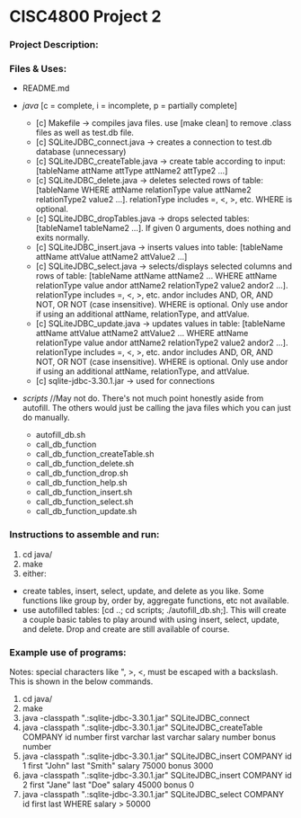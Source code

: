 # CISC4800 Project 2  

### Project Description:  

### Files & Uses:  

- README.md  

- *java* [c = complete, i = incomplete, p = partially complete]
  - [c] Makefile -> compiles java files. use [make clean] to remove .class files as well as test.db file.
  - [c] SQLiteJDBC_connect.java -> creates a connection to test.db database (unnecessary)  
  - [c] SQLiteJDBC_createTable.java -> create table according to input: [tableName attName attType attName2 attType2 ...]  
  - [c] SQLiteJDBC_delete.java -> deletes selected rows of table: [tableName WHERE attName relationType value attName2 relationType2 value2 ...]. relationType includes =, <, >, etc. WHERE is optional.  
  - [c] SQLiteJDBC_dropTables.java -> drops selected tables: [tableName1 tableName2 ...]. If given 0 arguments, does nothing and exits normally.
  - [c] SQLiteJDBC_insert.java  -> inserts values into table: [tableName attName attValue attName2 attValue2 ...]  
  - [c] SQLiteJDBC_select.java -> selects/displays selected columns and rows of table: [tableName attName attName2 ... WHERE attName relationType value andor attName2 relationType2 value2 andor2 ...]. relationType includes =, <, >, etc. andor includes AND, OR, AND NOT, OR NOT (case insensitive). WHERE is optional. Only use andor if using an additional attName, relationType, and attValue.
  - [c] SQLiteJDBC_update.java -> updates values in table: [tableName attName attValue attName2 attValue2 ... WHERE attName relationType value andor attName2 relationType2 value2 andor2 ...]. relationType includes =, <, >, etc. andor includes AND, OR, AND NOT, OR NOT (case insensitive). WHERE is optional. Only use andor if using an additional attName, relationType, and attValue.
  - [c] sqlite-jdbc-3.30.1.jar -> used for connections

- *scripts* //May not do. There's not much point honestly aside from autofill. The others would just be calling the java files which you can just do manually. 
  - autofill_db.sh
  - call_db_function
  - call_db_function_createTable.sh    
  - call_db_function_delete.sh  
  - call_db_function_drop.sh   
  - call_db_function_help.sh  
  - call_db_function_insert.sh  
  - call_db_function_select.sh  
  - call_db_function_update.sh  

### Instructions to assemble and run:  
1. cd java/
2. make
3. either:
  - create tables, insert, select, update, and delete as you like. Some functions like group by, order by, aggregate functions, etc not available.  
  - use autofilled tables: [cd ..; cd scripts; ./autofill_db.sh;]. This will create a couple basic tables to play around with using insert, select, update, and delete. Drop and create are still available of course. 


### Example use of programs:
Notes: special characters like ", >, <, must be escaped with a backslash. This is shown in the below commands.

1. cd java/
2. make
3. java -classpath ".:sqlite-jdbc-3.30.1.jar" SQLiteJDBC_connect
4. java -classpath ".:sqlite-jdbc-3.30.1.jar" SQLiteJDBC_createTable COMPANY id number first varchar last varchar salary number bonus number
5. java -classpath ".:sqlite-jdbc-3.30.1.jar" SQLiteJDBC_insert COMPANY id 1 first \"John\" last \"Smith\" salary 75000 bonus 3000
6. java -classpath ".:sqlite-jdbc-3.30.1.jar" SQLiteJDBC_insert COMPANY id 2 first \"Jane\" last \"Doe\" salary 45000 bonus 0
7. java -classpath ".:sqlite-jdbc-3.30.1.jar" SQLiteJDBC_select COMPANY id first last WHERE salary \> 50000
